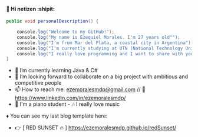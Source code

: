 #### 👋 Hi netizen :shipit:

```java
public void personalDescription() {

    console.log("Welcome to my GitHub!");
    console.log("My name is Ezequiel Morales. I'm 27 years old"");
    console.log("I'm from Mar del Plata, a coastal city in Argentina");
    console.log("I'm currently studying at UTN (National Technology University)");
    console.log("I really love programming and I want to share with you my repositories\n");
}
```

- 🌱 I’m currently learning Java & C#
- 👯 I’m looking forward to collaborate on a big project with ambitious and competitive people
- 📫 How to reach me: ezemoralesmdp@gmail.com // :link: https://www.linkedin.com/in/ezemoralesmdp/
- :musical_keyboard: I'm a piano student - :notes: I really love music

♦ You can see my last blog template here:
- :point_right: [ RED SUNSET :fire: ] https://ezemoralesmdp.github.io/redSunset/
